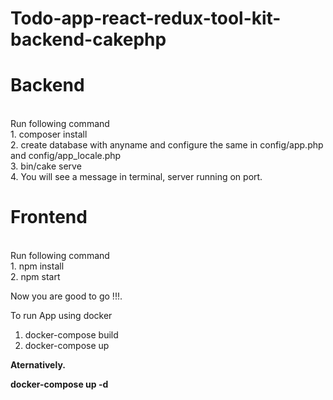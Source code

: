 # Todo-app-react-redux-tool-kit-backend-cakephp
<h1>Backend</h1><br>
 Run following command<br>
 1. composer install<br>
 2. create database with anyname and configure the same in config/app.php and config/app_locale.php<br>
 3. bin/cake serve<br>
 4. You will see a message in terminal, server running on port.<br>
<h1>Frontend</h1><br>
  Run following command<br>
  1. npm install<br>
  2. npm start<br>

Now you are good to go !!!.<br>

To run App using docker<br>

1. docker-compose build<br>
2. docker-compose up<br>

<strong>Aternatively.<strong>

 docker-compose up -d